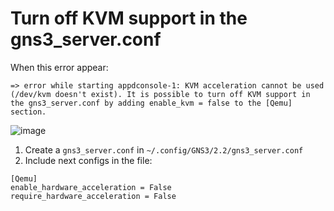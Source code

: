 # Turn off KVM support in the gns3_server.conf

When this error appear:

```console
=> error while starting appdconsole-1: KVM acceleration cannot be used (/dev/kvm doesn't exist). It is possible to turn off KVM support in the gns3_server.conf by adding enable_kvm = false to the [Qemu] section.
```

![image](https://user-images.githubusercontent.com/69375071/210203835-58389f78-5535-49ad-9a69-d37bfc0ade93.png)

1. Create a `gns3_server.conf` in `~/.config/GNS3/2.2/gns3_server.conf`
2. Include next configs in the file:

```console
[Qemu]
enable_hardware_acceleration = False
require_hardware_acceleration = False
```

